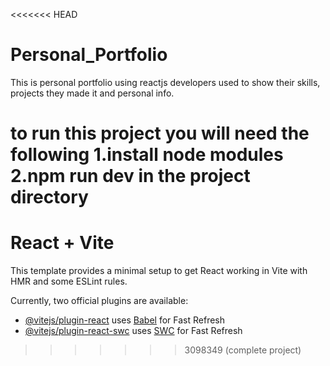 <<<<<<< HEAD
# Personal_Portfolio
This is personal portfolio using reactjs developers used to show their skills, projects they made it and personal info.

to run this project you will need the following
1.install node modules
2.npm run dev in the project directory
=======
# React + Vite

This template provides a minimal setup to get React working in Vite with HMR and some ESLint rules.

Currently, two official plugins are available:

- [@vitejs/plugin-react](https://github.com/vitejs/vite-plugin-react/blob/main/packages/plugin-react/README.md) uses [Babel](https://babeljs.io/) for Fast Refresh
- [@vitejs/plugin-react-swc](https://github.com/vitejs/vite-plugin-react-swc) uses [SWC](https://swc.rs/) for Fast Refresh


>>>>>>> 3098349 (complete project)
